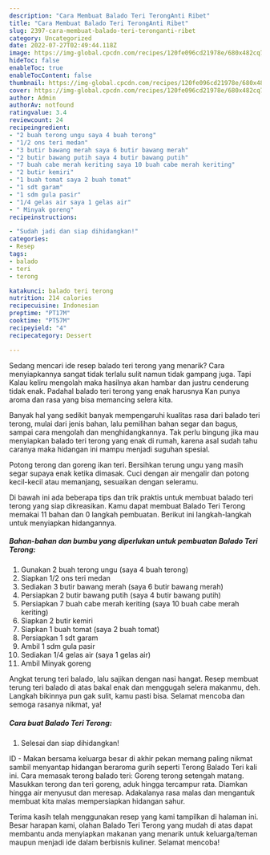 ```yaml
---
description: "Cara Membuat Balado Teri TerongAnti Ribet"
title: "Cara Membuat Balado Teri TerongAnti Ribet"
slug: 2397-cara-membuat-balado-teri-teronganti-ribet
category: Uncategorized
date: 2022-07-27T02:49:44.118Z
image: https://img-global.cpcdn.com/recipes/120fe096cd21978e/680x482cq70/balado-teri-terong-foto-resep-utama.jpg
hideToc: false
enableToc: true
enableTocContent: false
thumbnail: https://img-global.cpcdn.com/recipes/120fe096cd21978e/680x482cq70/balado-teri-terong-foto-resep-utama.jpg
cover: https://img-global.cpcdn.com/recipes/120fe096cd21978e/680x482cq70/balado-teri-terong-foto-resep-utama.jpg
author: Admin
authorAv: notfound
ratingvalue: 3.4
reviewcount: 24
recipeingredient:
- "2 buah terong ungu saya 4 buah terong"
- "1/2 ons teri medan"
- "3 butir bawang merah saya 6 butir bawang merah"
- "2 butir bawang putih saya 4 butir bawang putih"
- "7 buah cabe merah keriting saya 10 buah cabe merah keriting"
- "2 butir kemiri"
- "1 buah tomat saya 2 buah tomat"
- "1 sdt garam"
- "1 sdm gula pasir"
- "1/4 gelas air saya 1 gelas air"
- " Minyak goreng"
recipeinstructions:

- "Sudah jadi dan siap dihidangkan!"
categories:
- Resep
tags:
- balado
- teri
- terong

katakunci: balado teri terong 
nutrition: 214 calories
recipecuisine: Indonesian
preptime: "PT17M"
cooktime: "PT57M"
recipeyield: "4"
recipecategory: Dessert

---
```



Sedang mencari ide resep balado teri terong yang menarik? Cara menyiapkannya sangat tidak terlalu sulit namun tidak gampang juga. Tapi Kalau keliru mengolah maka hasilnya akan hambar dan justru cenderung tidak enak. Padahal balado teri terong yang enak harusnya Kan punya aroma dan rasa yang bisa memancing selera kita.


Banyak hal yang sedikit banyak mempengaruhi kualitas rasa dari balado teri terong, mulai dari jenis bahan, lalu pemilihan bahan segar dan bagus, sampai cara mengolah dan menghidangkannya. Tak perlu bingung jika mau menyiapkan balado teri terong yang enak di rumah, karena asal sudah tahu caranya maka hidangan ini mampu menjadi suguhan spesial.

Potong terong dan goreng ikan teri. Bersihkan terung ungu yang masih segar supaya enak ketika dimasak. Cuci dengan air mengalir dan potong kecil-kecil atau memanjang, sesuaikan dengan seleramu.


Di bawah ini ada beberapa tips dan trik praktis untuk membuat balado teri terong yang siap dikreasikan. Kamu dapat membuat Balado Teri Terong memakai 11 bahan dan 0 langkah pembuatan. Berikut ini langkah-langkah untuk menyiapkan hidangannya.

<!--inarticleads1-->

##### Bahan-bahan dan bumbu yang diperlukan untuk pembuatan Balado Teri Terong:

1. Gunakan 2 buah terong ungu (saya 4 buah terong)
1. Siapkan 1/2 ons teri medan
1. Sediakan 3 butir bawang merah (saya 6 butir bawang merah)
1. Persiapkan 2 butir bawang putih (saya 4 butir bawang putih)
1. Persiapkan 7 buah cabe merah keriting (saya 10 buah cabe merah keriting)
1. Siapkan 2 butir kemiri
1. Siapkan 1 buah tomat (saya 2 buah tomat)
1. Persiapkan 1 sdt garam
1. Ambil 1 sdm gula pasir
1. Sediakan 1/4 gelas air (saya 1 gelas air)
1. Ambil  Minyak goreng


Angkat terung teri balado, lalu sajikan dengan nasi hangat. Resep membuat terung teri balado di atas bakal enak dan menggugah selera makanmu, deh. Langkah bikinnya pun gak sulit, kamu pasti bisa. Selamat mencoba dan semoga rasanya nikmat, ya! 

<!--inarticleads2-->

##### Cara buat Balado Teri Terong:


1. Selesai dan siap dihidangkan!

ID - Makan bersama keluarga besar di akhir pekan memang paling nikmat sambil menyantap hidangan beraroma gurih seperti Terong Balado Teri kali ini. Cara memasak terong balado teri: Goreng terong setengah matang. Masukkan terong dan teri goreng, aduk hingga tercampur rata. Diamkan hingga air menyusut dan meresap. Adakalanya rasa malas dan mengantuk membuat kita malas mempersiapkan hidangan sahur. 

Terima kasih telah menggunakan resep yang kami tampilkan di halaman ini. Besar harapan kami, olahan Balado Teri Terong yang mudah di atas dapat membantu anda menyiapkan makanan yang menarik untuk keluarga/teman maupun menjadi ide dalam berbisnis kuliner. Selamat mencoba!
